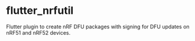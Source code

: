 # flutter_nrfutil
 Flutter plugin to create nRF DFU packages with signing for DFU updates on nRF51 and nRF52 devices.

